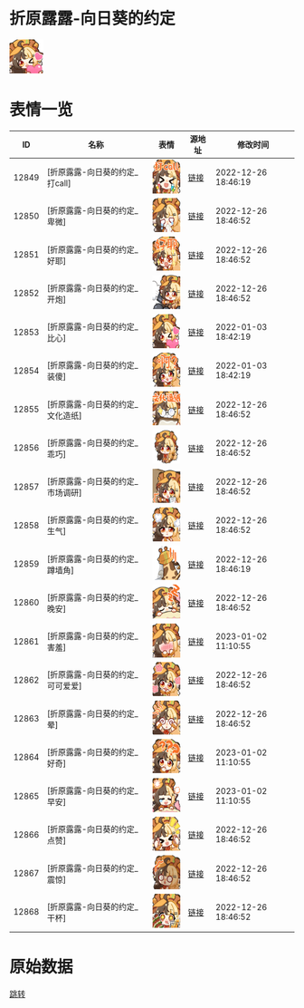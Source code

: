 # 折原露露-向日葵的约定

<img src="./cover.png" height="60" alt="cover" />

# 表情一览

|ID|名称|表情|源地址|修改时间|
|----|----|----|----|----|
|12849|[折原露露-向日葵的约定_打call]|<img src="./pic/012849_%5B折原露露-向日葵的约定_打call%5D.png" height="60" alt="打call"/>|[链接](https://i0.hdslb.com/bfs/garb/item/66f62e7e19b2d93a4334c4658c4666f4bbda3be5.png)|2022-12-26 18:46:19|
|12850|[折原露露-向日葵的约定_卑微]|<img src="./pic/012850_%5B折原露露-向日葵的约定_卑微%5D.png" height="60" alt="卑微"/>|[链接](https://i0.hdslb.com/bfs/garb/item/9a38144657f55a1761e17d2fce1daf6c16d8bbc2.png)|2022-12-26 18:46:52|
|12851|[折原露露-向日葵的约定_好耶]|<img src="./pic/012851_%5B折原露露-向日葵的约定_好耶%5D.png" height="60" alt="好耶"/>|[链接](https://i0.hdslb.com/bfs/garb/item/fc610228d4fc5bb03be4cd2894ea4123d713f868.png)|2022-12-26 18:46:52|
|12852|[折原露露-向日葵的约定_开炮]|<img src="./pic/012852_%5B折原露露-向日葵的约定_开炮%5D.png" height="60" alt="开炮"/>|[链接](https://i0.hdslb.com/bfs/garb/item/b68c7c1e29fb9e144afde704ee52c6590c34f79c.png)|2022-12-26 18:46:52|
|12853|[折原露露-向日葵的约定_比心]|<img src="./pic/012853_%5B折原露露-向日葵的约定_比心%5D.png" height="60" alt="比心"/>|[链接](https://i0.hdslb.com/bfs/garb/item/53ff98f718bf1f88aeebe6bc6fe6f13946a1977d.png)|2022-01-03 18:42:19|
|12854|[折原露露-向日葵的约定_装傻]|<img src="./pic/012854_%5B折原露露-向日葵的约定_装傻%5D.png" height="60" alt="装傻"/>|[链接](https://i0.hdslb.com/bfs/garb/item/aad911fac80e13384b28f24713a35d5bd2fd320e.png)|2022-01-03 18:42:19|
|12855|[折原露露-向日葵的约定_文化造纸]|<img src="./pic/012855_%5B折原露露-向日葵的约定_文化造纸%5D.png" height="60" alt="文化造纸"/>|[链接](https://i0.hdslb.com/bfs/garb/item/c35cf696bda9d95b3a54f035553893897e8ed462.png)|2022-12-26 18:46:52|
|12856|[折原露露-向日葵的约定_乖巧]|<img src="./pic/012856_%5B折原露露-向日葵的约定_乖巧%5D.png" height="60" alt="乖巧"/>|[链接](https://i0.hdslb.com/bfs/garb/item/82b15bd47ecc2f477aa92c49f610d723f242f08c.png)|2022-12-26 18:46:52|
|12857|[折原露露-向日葵的约定_市场调研]|<img src="./pic/012857_%5B折原露露-向日葵的约定_市场调研%5D.png" height="60" alt="市场调研"/>|[链接](https://i0.hdslb.com/bfs/garb/item/b7c2f66924fc6ea25bc3bdbe23e9baef533b6f2a.png)|2022-12-26 18:46:52|
|12858|[折原露露-向日葵的约定_生气]|<img src="./pic/012858_%5B折原露露-向日葵的约定_生气%5D.png" height="60" alt="生气"/>|[链接](https://i0.hdslb.com/bfs/garb/item/ef649037fbbd88556edb07f4031ae24b61856fc4.png)|2022-12-26 18:46:52|
|12859|[折原露露-向日葵的约定_蹲墙角]|<img src="./pic/012859_%5B折原露露-向日葵的约定_蹲墙角%5D.png" height="60" alt="蹲墙角"/>|[链接](https://i0.hdslb.com/bfs/garb/item/c9793c5f8913488e00f4985eef8b2cd23c531c0e.png)|2022-12-26 18:46:19|
|12860|[折原露露-向日葵的约定_晚安]|<img src="./pic/012860_%5B折原露露-向日葵的约定_晚安%5D.png" height="60" alt="晚安"/>|[链接](https://i0.hdslb.com/bfs/garb/item/32d6a81ea50efcc0ac878b3b0d6d31a43c9f3e1e.png)|2022-12-26 18:46:52|
|12861|[折原露露-向日葵的约定_害羞]|<img src="./pic/012861_%5B折原露露-向日葵的约定_害羞%5D.png" height="60" alt="害羞"/>|[链接](https://i0.hdslb.com/bfs/garb/item/e01bbf9a4a773c41e70dd141d47adc1532bb8dbd.png)|2023-01-02 11:10:55|
|12862|[折原露露-向日葵的约定_可可爱爱]|<img src="./pic/012862_%5B折原露露-向日葵的约定_可可爱爱%5D.png" height="60" alt="可可爱爱"/>|[链接](https://i0.hdslb.com/bfs/garb/item/4a157ba47f7bc3f74cd946cfcf563d04697e6dd3.png)|2022-12-26 18:46:52|
|12863|[折原露露-向日葵的约定_晕]|<img src="./pic/012863_%5B折原露露-向日葵的约定_晕%5D.png" height="60" alt="晕"/>|[链接](https://i0.hdslb.com/bfs/garb/item/05e52a758271943611f4e3c94bbf20096eff3da1.png)|2022-12-26 18:46:52|
|12864|[折原露露-向日葵的约定_好奇]|<img src="./pic/012864_%5B折原露露-向日葵的约定_好奇%5D.png" height="60" alt="好奇"/>|[链接](https://i0.hdslb.com/bfs/garb/item/21eb6f61561e4d334a90692689c88dee98849ebc.png)|2023-01-02 11:10:55|
|12865|[折原露露-向日葵的约定_早安]|<img src="./pic/012865_%5B折原露露-向日葵的约定_早安%5D.png" height="60" alt="早安"/>|[链接](https://i0.hdslb.com/bfs/garb/item/801bb0fe05b9b937706e068c9246c1b3a5e31e11.png)|2023-01-02 11:10:55|
|12866|[折原露露-向日葵的约定_点赞]|<img src="./pic/012866_%5B折原露露-向日葵的约定_点赞%5D.png" height="60" alt="点赞"/>|[链接](https://i0.hdslb.com/bfs/garb/item/66b6ada523bd6534588a2d38accb36b488041c03.png)|2022-12-26 18:46:52|
|12867|[折原露露-向日葵的约定_震惊]|<img src="./pic/012867_%5B折原露露-向日葵的约定_震惊%5D.png" height="60" alt="震惊"/>|[链接](https://i0.hdslb.com/bfs/garb/item/a793c5eae8076f3f3011791b8f3eb93f8116bd57.png)|2022-12-26 18:46:52|
|12868|[折原露露-向日葵的约定_干杯]|<img src="./pic/012868_%5B折原露露-向日葵的约定_干杯%5D.png" height="60" alt="干杯"/>|[链接](https://i0.hdslb.com/bfs/garb/item/13995751ea186e9d8e41ba76ea18e45fffe0d765.png)|2022-12-26 18:46:52|

# 原始数据

[跳转](./raw.json)

